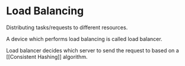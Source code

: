 # Load Balancing

Distributing tasks/requests to different resources.

A device which performs load balancing is called load balancer.

Load balancer decides which server to send the request to based on a [[Consistent Hashing]] algorithm.
